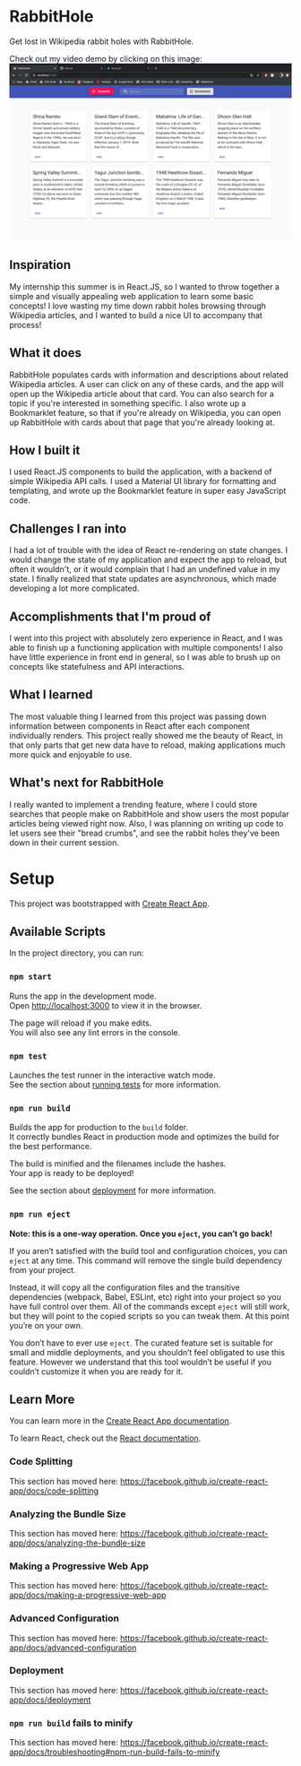 # RabbitHole
Get lost in Wikipedia rabbit holes with RabbitHole.

Check out my video demo by clicking on this image:
[![Demo](demo.png)](https://www.youtube.com/watch?v=ZCCLfLj9jkU "Demo")

## Inspiration

My internship this summer is in React.JS, so I wanted to throw together a simple and visually appealing web application to learn some basic concepts! I love wasting my time down rabbit holes browsing through Wikipedia articles, and I wanted to build a nice UI to accompany that process!

## What it does

RabbitHole populates cards with information and descriptions about related Wikipedia articles. A user can click on any of these cards, and the app will open up the Wikipedia article about that card. You can also search for a topic if you're interested in something specific. I also wrote up a Bookmarklet feature, so that if you're already on Wikipedia, you can open up RabbitHole with cards about that page that you're already looking at.

## How I built it

I used React.JS components to build the application, with a backend of simple Wikipedia API calls. I used a Material UI library for formatting and templating, and wrote up the Bookmarklet feature in super easy JavaScript code.

## Challenges I ran into

I had a lot of trouble with the idea of React re-rendering on state changes. I would change the state of my application and expect the app to reload, but often it wouldn't, or it would complain that I had an undefined value in my state. I finally realized that state updates are asynchronous, which made developing a lot more complicated.

## Accomplishments that I'm proud of

I went into this project with absolutely zero experience in React, and I was able to finish up a functioning application with multiple components! I also have little experience in front end in general, so I was able to brush up on concepts like statefulness and API interactions.

## What I learned

The most valuable thing I learned from this project was passing down information between components in React after each component individually renders. This project really showed me the beauty of React, in that only parts that get new data have to reload, making applications much more quick and enjoyable to use.

## What's next for RabbitHole

I really wanted to implement a trending feature, where I could store searches that people make on RabbitHole and show users the most popular articles being viewed right now. Also, I was planning on writing up code to let users see their "bread crumbs", and see the rabbit holes they've been down in their current session.

# Setup

This project was bootstrapped with [Create React App](https://github.com/facebook/create-react-app).

## Available Scripts

In the project directory, you can run:

### `npm start`

Runs the app in the development mode.<br />
Open [http://localhost:3000](http://localhost:3000) to view it in the browser.

The page will reload if you make edits.<br />
You will also see any lint errors in the console.

### `npm test`

Launches the test runner in the interactive watch mode.<br />
See the section about [running tests](https://facebook.github.io/create-react-app/docs/running-tests) for more information.

### `npm run build`

Builds the app for production to the `build` folder.<br />
It correctly bundles React in production mode and optimizes the build for the best performance.

The build is minified and the filenames include the hashes.<br />
Your app is ready to be deployed!

See the section about [deployment](https://facebook.github.io/create-react-app/docs/deployment) for more information.

### `npm run eject`

**Note: this is a one-way operation. Once you `eject`, you can’t go back!**

If you aren’t satisfied with the build tool and configuration choices, you can `eject` at any time. This command will remove the single build dependency from your project.

Instead, it will copy all the configuration files and the transitive dependencies (webpack, Babel, ESLint, etc) right into your project so you have full control over them. All of the commands except `eject` will still work, but they will point to the copied scripts so you can tweak them. At this point you’re on your own.

You don’t have to ever use `eject`. The curated feature set is suitable for small and middle deployments, and you shouldn’t feel obligated to use this feature. However we understand that this tool wouldn’t be useful if you couldn’t customize it when you are ready for it.

## Learn More

You can learn more in the [Create React App documentation](https://facebook.github.io/create-react-app/docs/getting-started).

To learn React, check out the [React documentation](https://reactjs.org/).

### Code Splitting

This section has moved here: https://facebook.github.io/create-react-app/docs/code-splitting

### Analyzing the Bundle Size

This section has moved here: https://facebook.github.io/create-react-app/docs/analyzing-the-bundle-size

### Making a Progressive Web App

This section has moved here: https://facebook.github.io/create-react-app/docs/making-a-progressive-web-app

### Advanced Configuration

This section has moved here: https://facebook.github.io/create-react-app/docs/advanced-configuration

### Deployment

This section has moved here: https://facebook.github.io/create-react-app/docs/deployment

### `npm run build` fails to minify

This section has moved here: https://facebook.github.io/create-react-app/docs/troubleshooting#npm-run-build-fails-to-minify
